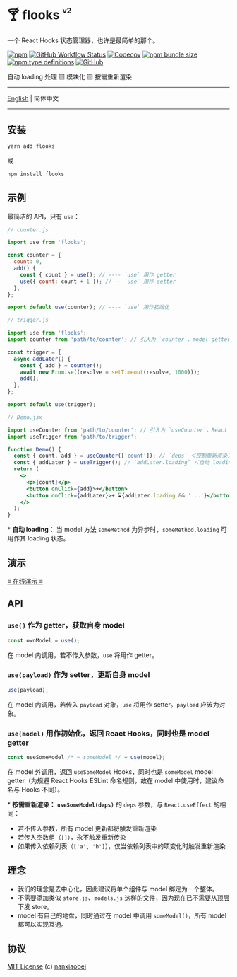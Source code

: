 # 🍸 flooks <sup><sup><sub>v2</sub></sup></sup>

一个 React Hooks 状态管理器，也许是最简单的那个。

[![npm](https://img.shields.io/npm/v/flooks?style=flat-square)](https://www.npmjs.com/package/flooks)
[![GitHub Workflow Status](https://img.shields.io/github/workflow/status/nanxiaobei/flooks/Test?style=flat-square)](https://github.com/nanxiaobei/flooks/actions?query=workflow%3ATest)
[![Codecov](https://img.shields.io/codecov/c/github/nanxiaobei/flooks?style=flat-square)](https://codecov.io/gh/nanxiaobei/flooks)
[![npm bundle size](https://img.shields.io/bundlephobia/minzip/flooks?style=flat-square)](https://bundlephobia.com/result?p=flooks)
[![npm type definitions](https://img.shields.io/npm/types/typescript?style=flat-square)](https://github.com/nanxiaobei/flooks/blob/master/src/index.ts)
[![GitHub](https://img.shields.io/github/license/nanxiaobei/flooks?style=flat-square)](https://github.com/nanxiaobei/flooks/blob/master/LICENSE)

自动 loading 处理 ▧ 模块化 ▧ 按需重新渲染

---

[English](./README.md) | 简体中文

---

## 安装

```sh
yarn add flooks
```

或

```sh
npm install flooks
```

## 示例

最简洁的 API，只有 `use`：

```js
// counter.js

import use from 'flooks';

const counter = {
  count: 0,
  add() {
    const { count } = use(); // ---- `use` 用作 getter
    use({ count: count + 1 }); // -- `use` 用作 setter
  },
};

export default use(counter); // ---- `use` 用作初始化
```

```js
// trigger.js

import use from 'flooks';
import counter from 'path/to/counter'; // 引入为 `counter`，model getterr¹

const trigger = {
  async addLater() {
    const { add } = counter();
    await new Promise((resolve = setTimeout(resolve, 1000)));
    add();
  },
};

export default use(trigger);
```

```jsx harmony
// Demo.jsx

import useCounter from 'path/to/counter'; // 引入为 `useCounter`，React Hooks²
import useTrigger from 'path/to/trigger';

function Demo() {
  const { count, add } = useCounter(['count']); // `deps` ＜控制重新渲染＞
  const { addLater } = useTrigger(); // `addLater.loading` ＜自动 loading＞ 状态
  return (
    <>
      <p>{count}</p>
      <button onClick={add}>+</button>
      <button onClick={addLater}>+ ⌛{addLater.loading && '...'}</button>
    </>
  );
}
```

\* **自动 loading：** 当 model 方法 `someMethod` 为异步时，`someMethod.loading` 可用作其 loading 状态。

## 演示

[≡ 在线演示 ≡](https://codesandbox.io/s/flooks-gqye5)

## API

### `use()` 作为 getter，获取自身 model

```js
const ownModel = use();
```

在 model 内调用，若不传入参数，`use` 将用作 getter。

### `use(payload)` 作为 setter，更新自身 model

```js
use(payload);
```

在 model 内调用，若传入 `payload` 对象，`use` 将用作 setter。`payload` 应该为对象。

### `use(model)` 用作初始化，返回 React Hooks，同时也是 model getter

```js
const useSomeModel /* = someModel */ = use(model);
```

在 model 外调用，返回 `useSomeModel` Hooks，同时也是 `someModel` model getter（为规避 React Hooks ESLint 命名规则，故在 model 中使用时，建议命名与 Hooks 不同）。

\* **按需重新渲染：** **`useSomeModel(deps)`** 的 `deps` 参数，与 `React.useEffect` 的相同：

- 若不传入参数，所有 model 更新都将触发重新渲染
- 若传入空数组（`[]`），永不触发重新传染
- 如果传入依赖列表（`['a', 'b']`），仅当依赖列表中的项变化时触发重新渲染

## 理念

- 我们的理念是去中心化，因此建议将单个组件与 model 绑定为一个整体。
- 不需要添加类似 `store.js`、`models.js` 这样的文件，因为现在已不需要从顶层下发 store。
- model 有自己的地盘，同时通过在 model 中调用 `someModel()`，所有 model 都可以实现互通。

## 协议

[MIT License](https://github.com/nanxiaobei/flooks/blob/master/LICENSE) (c) [nanxiaobei](https://mrlee.me/)
